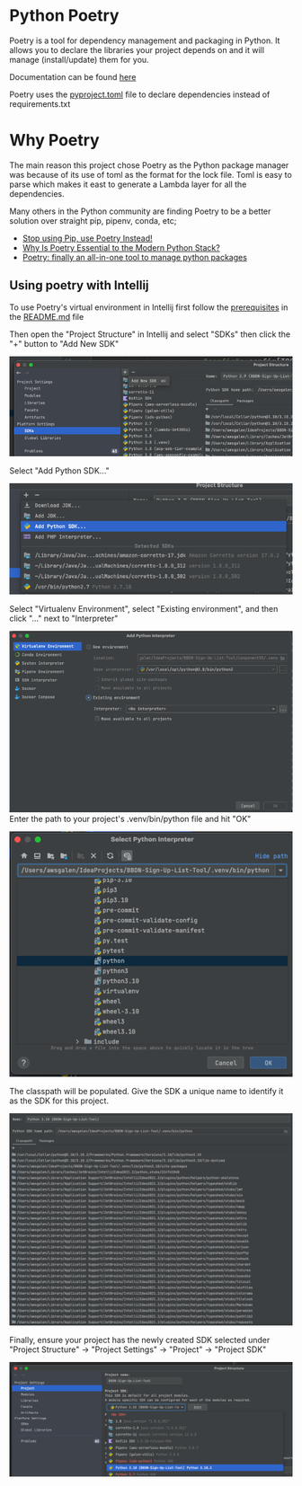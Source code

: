 # Python Poetry

Poetry is a tool for dependency management and packaging in Python. It allows you to declare the libraries your project depends on and it will manage (install/update) them for you.

Documentation can be found [here](https://python-poetry.org/docs/)

Poetry uses the [pyproject.toml](https://python-poetry.org/docs/pyproject/) file to declare dependencies instead of requirements.txt

# Why Poetry

The main reason this project chose Poetry as the Python package manager was because of its use of toml as the format for the lock file. Toml is easy to parse which makes it east to generate a Lambda layer for all the dependencies.

Many others in the Python community are finding Poetry to be a better solution over straight pip, pipenv, conda, etc;

- [Stop using Pip, use Poetry Instead!](https://nanthony007.medium.com/stop-using-pip-use-poetry-instead-db7164f4fc72)
- [Why Is Poetry Essential to the Modern Python Stack?](https://andrewbrookins.com/python/why-poetry/)
- [Poetry: finally an all-in-one tool to manage python packages](https://medium.com/analytics-vidhya/poetry-finally-an-all-in-one-tool-to-manage-python-packages-3c4d2538e828)

## Using poetry with Intellij

To use Poetry's virtual environment in Intellij first follow the [prerequisites](../README.md#Prerequisites) in the [README.md](../README.md) file

Then open the "Project Structure" in Intellij and select "SDKs" then click the "+" button to "Add New SDK"

![poetry01.png](images/poetry01.png)

Select "Add Python SDK..."

![poetry02.png](images/poetry02.png)

Select "Virtualenv Environment", select "Existing environment", and then click "..." next to "Interpreter"

![poetry03.png](images/poetry03.png)
Enter the path to your project's .venv/bin/python file and hit "OK"

![poetry04.png](images/poetry04.png)

The classpath will be populated. Give the SDK a unique name to identify it as the SDK for this project.

![poetry05.png](images/poetry05.png)

Finally, ensure your project has the newly created SDK selected under "Project Structure" -> "Project Settings" -> "Project" -> "Project SDK"

![poetry06.png](images/poetry06.png)
